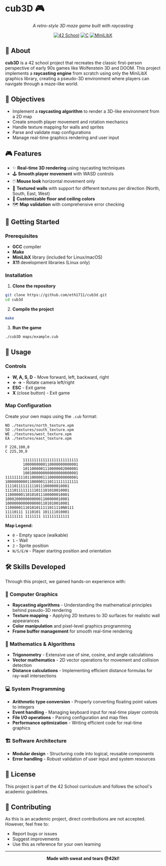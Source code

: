 # cub3D 🎮

<div align="center">
  
<!-- ![cub3D Demo](assets/demo.gif) -->
*A retro-style 3D maze game built with raycasting*

[![42 School](https://img.shields.io/badge/School-000000?style=flat-square&logo=42&logoColor=white)](https://42.fr/)
[![C](https://img.shields.io/badge/C-00599C?style=flat-square&logo=c&logoColor=white)](https://en.wikipedia.org/wiki/C_(programming_language))
[![MiniLibX](https://img.shields.io/badge/MiniLibX-Graphics-orange?style=flat-square)](https://github.com/42Paris/minilibx-linux)

</div>

## 📖 About

**cub3D** is a 42 school project that recreates the classic first-person perspective of early 90s games like Wolfenstein 3D and DOOM. This project implements a **raycasting engine** from scratch using only the MiniLibX graphics library, creating a pseudo-3D environment where players can navigate through a maze-like world.

## 🎯 Objectives

- Implement a **raycasting algorithm** to render a 3D-like environment from a 2D map
- Create smooth player movement and rotation mechanics
- Handle texture mapping for walls and sprites
- Parse and validate map configurations
- Manage real-time graphics rendering and user input

## 🎮 Features

- ✨ **Real-time 3D rendering** using raycasting techniques
- 🕹️ **Smooth player movement** with WASD controls
- 🖱️ **Mouse look** horizontal movement only
- 🧱 **Textured walls** with support for different textures per direction (North, South, East, West)
- 🎨 **Customizable floor and ceiling colors**
- 🗺️ **Map validation** with comprehensive error checking

## 🚀 Getting Started

### Prerequisites

- **GCC** compiler
- **Make**
- **MiniLibX** library (included for Linux/macOS)
- **X11** development libraries (Linux only)

### Installation

1. **Clone the repository**
```bash
git clone https://github.com/eth1711/cub3d.git
cd cub3d
```

2. **Compile the project**
```bash
make
```

3. **Run the game**
```bash
./cub3D maps/example.cub
```

## 🎲 Usage

### Controls
- **W, A, S, D** - Move forward, left, backward, right
- **← →** - Rotate camera left/right
- **ESC** - Exit game
- **X** (close button) - Exit game

### Map Configuration

Create your own maps using the `.cub` format:

```
NO ./textures/north_texture.xpm
SO ./textures/south_texture.xpm
WE ./textures/west_texture.xpm
EA ./textures/east_texture.xpm

F 220,100,0
C 225,30,0

        1111111111111111111111111
        1000000000110000000000001
        1011000001110000002000001
        1001000000000000000000001
111111111011000001110000000000001
100000000011000001110111111111111
11110111111111011100000010001
11110111111111011101010010001
11000000110101011100000010001
10002000000000001100000010001
10000000000000001101010010001
11000001110101011111011110N0111
11110111 1110101 101111010001
11111111 1111111 111111111111
```

**Map Legend:**
- `0` - Empty space (walkable)
- `1` - Wall
- `2` - Sprite position
- `N/S/E/W` - Player starting position and orientation

## 🛠️ Skills Developed

Through this project, we gained hands-on experience with:

### 🎨 **Computer Graphics**
- **Raycasting algorithms** - Understanding the mathematical principles behind pseudo-3D rendering
- **Texture mapping** - Applying 2D textures to 3D surfaces for realistic wall appearances
- **Color manipulation** and pixel-level graphics programming
- **Frame buffer management** for smooth real-time rendering

### 📐 **Mathematics & Algorithms**
- **Trigonometry** - Extensive use of sine, cosine, and angle calculations
- **Vector mathematics** - 2D vector operations for movement and collision detection
- **Distance calculations** - Implementing efficient distance formulas for ray-wall intersections

### 💻 **System Programming**
- **Arithmetic type conversion** - Properly converting floating point values to integers
- **Event handling** - Managing keyboard input for real-time player controls
- **File I/O operations** - Parsing configuration and map files
- **Performance optimization** - Writing efficient code for real-time graphics

### 🏗️ **Software Architecture**
- **Modular design** - Structuring code into logical, reusable components
- **Error handling** - Robust validation of user input and system resources

## 📄 License

This project is part of the 42 School curriculum and follows the school's academic guidelines.

## 🤝 Contributing

As this is an academic project, direct contributions are not accepted. However, feel free to:
- Report bugs or issues
- Suggest improvements
- Use this as reference for your own learning

---

<div align="center">

**Made with sweat and tears @42kl!**

</div>